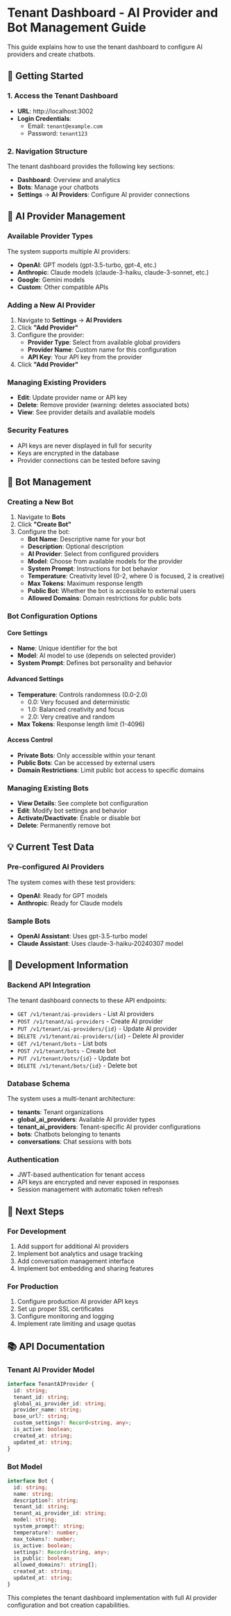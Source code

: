 # Tenant Dashboard - AI Provider and Bot Management Guide

This guide explains how to use the tenant dashboard to configure AI providers and create chatbots.

## 🚀 Getting Started

### 1. Access the Tenant Dashboard
- **URL**: http://localhost:3002
- **Login Credentials**:
  - Email: `tenant@example.com`
  - Password: `tenant123`

### 2. Navigation Structure
The tenant dashboard provides the following key sections:
- **Dashboard**: Overview and analytics
- **Bots**: Manage your chatbots  
- **Settings** → **AI Providers**: Configure AI provider connections

## 🤖 AI Provider Management

### Available Provider Types
The system supports multiple AI providers:
- **OpenAI**: GPT models (gpt-3.5-turbo, gpt-4, etc.)
- **Anthropic**: Claude models (claude-3-haiku, claude-3-sonnet, etc.)
- **Google**: Gemini models
- **Custom**: Other compatible APIs

### Adding a New AI Provider
1. Navigate to **Settings** → **AI Providers**
2. Click **"Add Provider"**
3. Configure the provider:
   - **Provider Type**: Select from available global providers
   - **Provider Name**: Custom name for this configuration
   - **API Key**: Your API key from the provider
4. Click **"Add Provider"**

### Managing Existing Providers
- **Edit**: Update provider name or API key
- **Delete**: Remove provider (warning: deletes associated bots)
- **View**: See provider details and available models

### Security Features
- API keys are never displayed in full for security
- Keys are encrypted in the database
- Provider connections can be tested before saving

## 🤖 Bot Management

### Creating a New Bot
1. Navigate to **Bots**
2. Click **"Create Bot"**
3. Configure the bot:
   - **Bot Name**: Descriptive name for your bot
   - **Description**: Optional description
   - **AI Provider**: Select from configured providers
   - **Model**: Choose from available models for the provider
   - **System Prompt**: Instructions for bot behavior
   - **Temperature**: Creativity level (0-2, where 0 is focused, 2 is creative)
   - **Max Tokens**: Maximum response length
   - **Public Bot**: Whether the bot is accessible to external users
   - **Allowed Domains**: Domain restrictions for public bots

### Bot Configuration Options

#### Core Settings
- **Name**: Unique identifier for the bot
- **Model**: AI model to use (depends on selected provider)
- **System Prompt**: Defines bot personality and behavior

#### Advanced Settings  
- **Temperature**: Controls randomness (0.0-2.0)
  - 0.0: Very focused and deterministic
  - 1.0: Balanced creativity and focus  
  - 2.0: Very creative and random
- **Max Tokens**: Response length limit (1-4096)

#### Access Control
- **Private Bots**: Only accessible within your tenant
- **Public Bots**: Can be accessed by external users
- **Domain Restrictions**: Limit public bot access to specific domains

### Managing Existing Bots
- **View Details**: See complete bot configuration
- **Edit**: Modify bot settings and behavior
- **Activate/Deactivate**: Enable or disable bot
- **Delete**: Permanently remove bot

## 💡 Current Test Data

### Pre-configured AI Providers
The system comes with these test providers:
- **OpenAI**: Ready for GPT models
- **Anthropic**: Ready for Claude models

### Sample Bots
- **OpenAI Assistant**: Uses gpt-3.5-turbo model
- **Claude Assistant**: Uses claude-3-haiku-20240307 model

## 🔧 Development Information

### Backend API Integration
The tenant dashboard connects to these API endpoints:
- `GET /v1/tenant/ai-providers` - List AI providers
- `POST /v1/tenant/ai-providers` - Create AI provider
- `PUT /v1/tenant/ai-providers/{id}` - Update AI provider
- `DELETE /v1/tenant/ai-providers/{id}` - Delete AI provider
- `GET /v1/tenant/bots` - List bots
- `POST /v1/tenant/bots` - Create bot
- `PUT /v1/tenant/bots/{id}` - Update bot
- `DELETE /v1/tenant/bots/{id}` - Delete bot

### Database Schema
The system uses a multi-tenant architecture:
- **tenants**: Tenant organizations
- **global_ai_providers**: Available AI provider types
- **tenant_ai_providers**: Tenant-specific AI provider configurations
- **bots**: Chatbots belonging to tenants
- **conversations**: Chat sessions with bots

### Authentication
- JWT-based authentication for tenant access
- API keys are encrypted and never exposed in responses
- Session management with automatic token refresh

## 🚀 Next Steps

### For Development
1. Add support for additional AI providers
2. Implement bot analytics and usage tracking
3. Add conversation management interface
4. Implement bot embedding and sharing features

### For Production
1. Configure production AI provider API keys
2. Set up proper SSL certificates
3. Configure monitoring and logging
4. Implement rate limiting and usage quotas

## 📚 API Documentation

### Tenant AI Provider Model
```typescript
interface TenantAIProvider {
  id: string;
  tenant_id: string;
  global_ai_provider_id: string;
  provider_name: string;
  base_url?: string;
  custom_settings?: Record<string, any>;
  is_active: boolean;
  created_at: string;
  updated_at: string;
}
```

### Bot Model
```typescript
interface Bot {
  id: string;
  name: string;
  description?: string;
  tenant_id: string;
  tenant_ai_provider_id: string;
  model: string;
  system_prompt?: string;
  temperature?: number;
  max_tokens?: number;
  is_active: boolean;
  settings?: Record<string, any>;
  is_public: boolean;
  allowed_domains?: string[];
  created_at: string;
  updated_at: string;
}
```

This completes the tenant dashboard implementation with full AI provider configuration and bot creation capabilities.